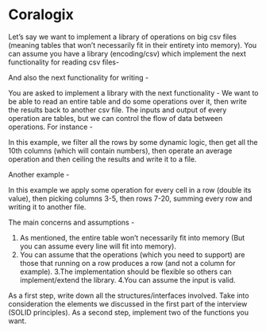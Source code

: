 # Coralogix
Let’s say we want to implement a library of operations on big csv files (meaning tables that won’t necessarily fit in their entirety into memory). You can assume you have a library (encoding/csv) which implement the next functionality for reading csv files-



And also the next functionality for writing - 


You are asked to implement a library with the next functionality -
We want to be able to read an entire table and do some operations over it, then write the results back to another csv file. The inputs and output of every operation are tables, but we can control the flow of data between operations.
For instance - 




In this example, we filter all the rows by some dynamic logic, then get all the 10th columns (which will contain numbers), then operate an average operation and then ceiling the results and write it to a file.

Another example -



In this example we apply some operation for every cell in a row (double its value), then picking columns 3-5, then rows 7-20, summing every row and writing it to another file.

The main concerns and assumptions - 

1. As mentioned, the entire table won’t necessarily fit into memory (But you can assume every line will fit into memory).
2. You can assume that the operations (which you need to support) are those that running on a row produces a row (and not a column for example).
3.The implementation should be flexible so others can implement/extend the library.
4.You can assume the input is valid.

As a first step, write down all the structures/interfaces involved. Take into consideration the elements we discussed in the first part of the interview (SOLID principles).
As a second step, implement two of the functions you want.

